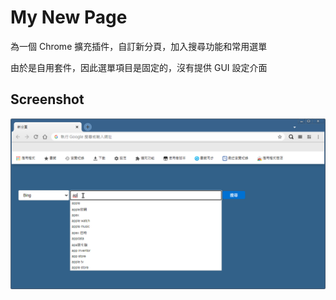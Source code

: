 #  My New Page

為一個 Chrome 擴充插件，自訂新分頁，加入搜尋功能和常用選單

由於是自用套件，因此選單項目是固定的，沒有提供 GUI 設定介面

## Screenshot

![](docs/images/001.png)









